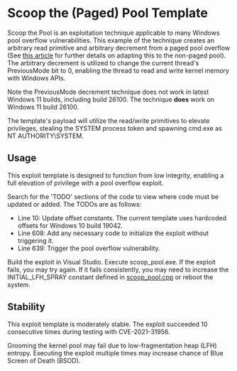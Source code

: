 # Scoop the (Paged) Pool Template
Scoop the Pool is an exploitation technique applicable to many Windows pool overflow vulnerabilities. This example of the technique creates an arbitrary read primitive and arbitrary decrement from a paged pool overflow (See [this article](https://www.sstic.org/media/SSTIC2020/SSTIC-actes/pool_overflow_exploitation_since_windows_10_19h1/SSTIC2020-Article-pool_overflow_exploitation_since_windows_10_19h1-bayet_fariello.pdf) for further details on adapting this to the non-paged pool). The arbitrary decrement is utilized to change the current thread's PreviousMode bit to 0, enabling the thread to read and write kernel memory with Windows APIs. 

Note the PreviousMode decrement technique does not work in latest Windows 11 builds, including build 26100. The technique **does** work on Windows 11 build 26100.

The template's payload will utilize the read/write primitives to elevate privileges, stealing the SYSTEM process token and spawning cmd.exe as NT AUTHORITY\SYSTEM.

## Usage
This exploit template is designed to function from low integrity, enabling a full elevation of privilege with a pool overflow exploit.

Search for the 'TODO' sections of the code to view where code must be updated or added. The TODOs are as follows:
- Line 10: Update offset constants. The current template uses hardcoded offsets for Windows 10 build 19042.
- Line 608: Add any necessary code to initialize the exploit without triggering it.
- Line 639: Trigger the pool overflow vulnerability.

Build the exploit in Visual Studio. Execute scoop_pool.exe. If the exploit fails, you may try again. If it fails consistently, you may need to increase the INITIAL_LFH_SPRAY constant defined in [scoop_pool.cpp](scoop_pool/scoop_pool.cpp) or reboot the system.

## Stability
This exploit template is moderately stable. The exploit succeeded 10 consecutive times during testing with CVE-2021-31956.

Grooming the kernel pool may fail due to low-fragmentation heap (LFH) entropy. Executing the exploit multiple times may increase chance of Blue Screen of Death (BSOD).
